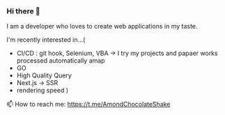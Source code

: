 ### Hi there 👋

I am a developer who loves to create web applications in my taste.

I'm recently interested in...(     
- CI/CD : git hook, Selenium, VBA -> I try my projects and papaer works processed automatically amap
- GO
- High Quality Query
- Next.js -> SSR
- rendering speed
)

📫 How to reach me: https://t.me/AmondChocolateShake

<!--
**AmondChocolateShake/AmondChocolateShake** is a ✨ _special_ ✨ repository because its `README.md` (this file) appears on your GitHub profile.

Here are some ideas to get you started:

- 🔭 I’m currently working on ...
- 🌱 I’m currently learning ...
- 👯 I’m looking to collaborate on ...
- 🤔 I’m looking for help with ...
- 💬 Ask me about ...
- 😄 Pronouns: ...
- ⚡ Fun fact: ...
-->
